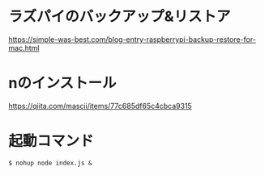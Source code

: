 # ラズパイのバックアップ&リストア
https://simple-was-best.com/blog-entry-raspberrypi-backup-restore-for-mac.html

# nのインストール
https://qiita.com/mascii/items/77c685df65c4cbca9315

# 起動コマンド  
```
$ nohup node index.js & 
```
